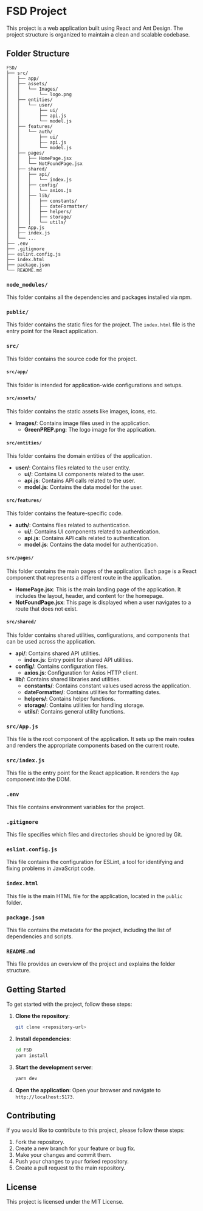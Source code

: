# FSD Project

This project is a web application built using React and Ant Design. The project structure is organized to maintain a clean and scalable codebase.

## Folder Structure

```
FSD/
├── src/
│   ├── app/
│   ├── assets/
│   │   └── Images/
│   │       └── logo.png
│   ├── entities/
│   │   └── user/
│   │       ├── ui/
│   │       ├── api.js
│   │       └── model.js
│   ├── features/
│   │   └── auth/
│   │       ├── ui/
│   │       ├── api.js
│   │       └── model.js
│   ├── pages/
│   │   ├── HomePage.jsx
│   │   └── NotFoundPage.jsx
│   ├── shared/
│   │   ├── api/
│   │   │   └── index.js
│   │   ├── config/
│   │   │   └── axios.js
│   │   ├── lib/
│   │   │   ├── constants/
│   │   │   ├── dateFormatter/
│   │   │   ├── helpers/
│   │   │   ├── storage/
│   │   │   └── utils/
│   ├── App.js
│   ├── index.js
│   └── ...
├── .env
├── .gitignore
├── eslint.config.js
├── index.html
├── package.json
└── README.md
```

### `node_modules/`

This folder contains all the dependencies and packages installed via npm.

### `public/`

This folder contains the static files for the project. The `index.html` file is the entry point for the React application.

### `src/`

This folder contains the source code for the project.

#### `src/app/`

This folder is intended for application-wide configurations and setups.

#### `src/assets/`

This folder contains the static assets like images, icons, etc.

- **Images/**: Contains image files used in the application.
  - **GreenPREP.png**: The logo image for the application.

#### `src/entities/`

This folder contains the domain entities of the application.

- **user/**: Contains files related to the user entity.
  - **ui/**: Contains UI components related to the user.
  - **api.js**: Contains API calls related to the user.
  - **model.js**: Contains the data model for the user.

#### `src/features/`

This folder contains the feature-specific code.

- **auth/**: Contains files related to authentication.
  - **ui/**: Contains UI components related to authentication.
  - **api.js**: Contains API calls related to authentication.
  - **model.js**: Contains the data model for authentication.

#### `src/pages/`

This folder contains the main pages of the application. Each page is a React component that represents a different route in the application.

- **HomePage.jsx**: This is the main landing page of the application. It includes the layout, header, and content for the homepage.
- **NotFoundPage.jsx**: This page is displayed when a user navigates to a route that does not exist.

#### `src/shared/`

This folder contains shared utilities, configurations, and components that can be used across the application.

- **api/**: Contains shared API utilities.
  - **index.js**: Entry point for shared API utilities.
- **config/**: Contains configuration files.
  - **axios.js**: Configuration for Axios HTTP client.
- **lib/**: Contains shared libraries and utilities.
  - **constants/**: Contains constant values used across the application.
  - **dateFormatter/**: Contains utilities for formatting dates.
  - **helpers/**: Contains helper functions.
  - **storage/**: Contains utilities for handling storage.
  - **utils/**: Contains general utility functions.

### `src/App.js`

This file is the root component of the application. It sets up the main routes and renders the appropriate components based on the current route.

### `src/index.js`

This file is the entry point for the React application. It renders the `App` component into the DOM.

### `.env`

This file contains environment variables for the project.

### `.gitignore`

This file specifies which files and directories should be ignored by Git.

### `eslint.config.js`

This file contains the configuration for ESLint, a tool for identifying and fixing problems in JavaScript code.

### `index.html`

This file is the main HTML file for the application, located in the `public` folder.

### `package.json`

This file contains the metadata for the project, including the list of dependencies and scripts.

### `README.md`

This file provides an overview of the project and explains the folder structure.

## Getting Started

To get started with the project, follow these steps:

1. **Clone the repository**:

   ```bash
   git clone <repository-url>
   ```

2. **Install dependencies**:

   ```bash
   cd FSD
   yarn install
   ```

3. **Start the development server**:

   ```bash
   yarn dev
   ```

4. **Open the application**:
   Open your browser and navigate to `http://localhost:5173`.

## Contributing

If you would like to contribute to this project, please follow these steps:

1. Fork the repository.
2. Create a new branch for your feature or bug fix.
3. Make your changes and commit them.
4. Push your changes to your forked repository.
5. Create a pull request to the main repository.

## License

This project is licensed under the MIT License.
